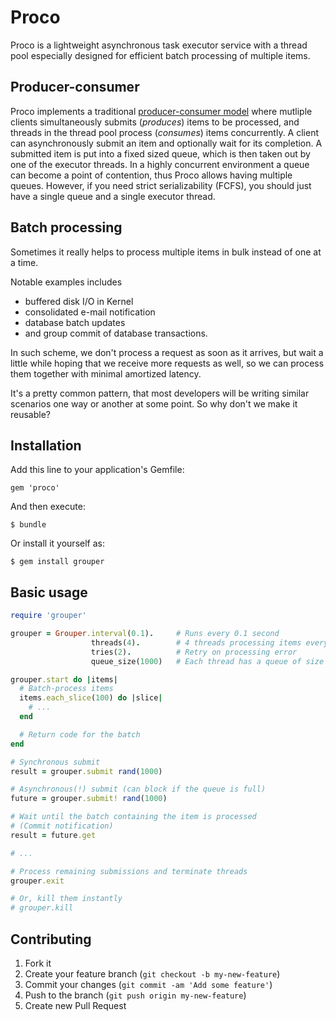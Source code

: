 Proco
=====

Proco is a lightweight asynchronous task executor service with a thread pool
especially designed for efficient batch processing of multiple items.

Producer-consumer
-----------------

Proco implements a traditional [producer-consumer model](http://en.wikipedia.org/wiki/Producer-consumer_problem)
where mutliple clients simultaneously submits (*produces*) items to be processed,
and threads in the thread pool process (*consumes*) items concurrently.
A client can asynchronously submit an item and optionally wait for its completion.
A submitted item is put into a fixed sized queue, which is then taken out by one of the executor threads.
In a highly concurrent environment a queue can become a point of contention,
thus Proco allows having multiple queues.
However, if you need strict serializability (FCFS), you should just have a single queue and a single executor thread.

Batch processing
----------------

Sometimes it really helps to process multiple items in bulk instead of one at a time.

Notable examples includes
- buffered disk I/O in Kernel
- consolidated e-mail notification
- database batch updates
- and group commit of database transactions.

In such scheme, we don't process a request as soon as it arrives,
but wait a little while hoping that we receive more requests as well,
so we can process them together with minimal amortized latency.

It's a pretty common pattern, that most developers will be writing similar scenarios
one way or another at some point. So why don't we make it reusable?


Installation
------------

Add this line to your application's Gemfile:

    gem 'proco'

And then execute:

    $ bundle

Or install it yourself as:

    $ gem install grouper

Basic usage
-----------

```ruby
require 'grouper'

grouper = Grouper.interval(0.1).     # Runs every 0.1 second
                  threads(4).        # 4 threads processing items every interval
                  tries(2).          # Retry on processing error
                  queue_size(1000)   # Each thread has a queue of size 1000

grouper.start do |items|
  # Batch-process items
  items.each_slice(100) do |slice|
    # ...
  end

  # Return code for the batch
end

# Synchronous submit
result = grouper.submit rand(1000)

# Asynchronous(!) submit (can block if the queue is full)
future = grouper.submit! rand(1000)

# Wait until the batch containing the item is processed
# (Commit notification)
result = future.get

# ...

# Process remaining submissions and terminate threads
grouper.exit

# Or, kill them instantly
# grouper.kill
```


Contributing
------------

1. Fork it
2. Create your feature branch (`git checkout -b my-new-feature`)
3. Commit your changes (`git commit -am 'Add some feature'`)
4. Push to the branch (`git push origin my-new-feature`)
5. Create new Pull Request
